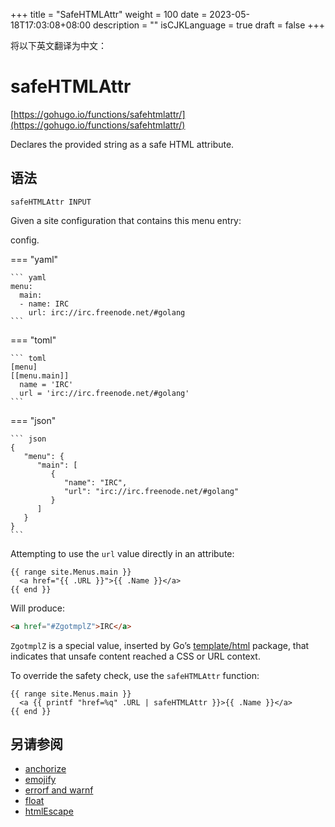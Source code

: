 +++
title = "SafeHTMLAttr"
weight = 100
date = 2023-05-18T17:03:08+08:00
description = ""
isCJKLanguage = true
draft = false
+++

将以下英文翻译为中文：
# safeHTMLAttr

[https://gohugo.io/functions/safehtmlattr/](https://gohugo.io/functions/safehtmlattr/)

Declares the provided string as a safe HTML attribute.

## 语法

```
safeHTMLAttr INPUT
```

Given a site configuration that contains this menu entry:

config.

=== "yaml"

    ``` yaml
    menu:
      main:
      - name: IRC
        url: irc://irc.freenode.net/#golang
    ```

=== "toml"

    ``` toml
    [menu]
    [[menu.main]]
      name = 'IRC'
      url = 'irc://irc.freenode.net/#golang'
    ```

=== "json"

    ``` json
    {
       "menu": {
          "main": [
             {
                "name": "IRC",
                "url": "irc://irc.freenode.net/#golang"
             }
          ]
       }
    }
    ```



Attempting to use the `url` value directly in an attribute:

```go-html-template
{{ range site.Menus.main }}
  <a href="{{ .URL }}">{{ .Name }}</a>
{{ end }}
```

Will produce:

```html
<a href="#ZgotmplZ">IRC</a>
```

`ZgotmplZ` is a special value, inserted by Go’s [template/html](https://pkg.go.dev/html/template) package, that indicates that unsafe content reached a CSS or URL context.

To override the safety check, use the `safeHTMLAttr` function:

```go-html-template
{{ range site.Menus.main }}
  <a {{ printf "href=%q" .URL | safeHTMLAttr }}>{{ .Name }}</a>
{{ end }}
```

## 另请参阅

- [anchorize](https://gohugo.io/functions/anchorize/)
- [emojify](https://gohugo.io/functions/emojify/)
- [errorf and warnf](https://gohugo.io/functions/errorf/)
- [float](https://gohugo.io/functions/float/)
- [htmlEscape](https://gohugo.io/functions/htmlescape/)
